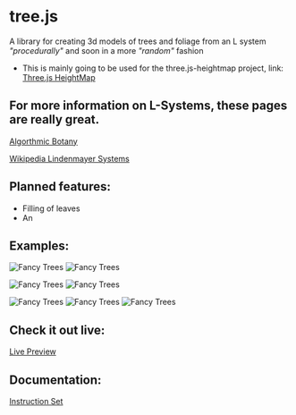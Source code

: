 # tree.js
A library for creating 3d models of trees and foliage from an L system *"procedurally"* and soon in a more *"random"* fashion
* This is mainly going to be used for the three.js-heightmap project, link: 
[Three.js HeightMap](https://github.com/GolddolphinSKB-Fexcraftian/three.js-Terrain-Heightmap)

## For more information on L-Systems, these pages are really great.
[Algorthmic Botany](http://algorithmicbotany.org/papers/abop/abop.pdf)

[Wikipedia Lindenmayer Systems](https://en.wikipedia.org/wiki/L-system)

## Planned features:
- Filling of leaves
- An 

## Examples:
![Fancy Trees](https://preview.ibb.co/bUjZ1e/e_JUMFT0_Rd_8qf_IGZtwx_8g_QZQGUqvl_E0_SIOa7d6g_Rll_LUhjq_Qfv_Vj9y_R5vhy_DKr_KH0_Vu0_PI7_S2_9_FEENc_Rp_Zn_X6ec_OBYjhr_OK8ku.png)
![Fancy Trees](https://preview.ibb.co/bKU1ge/Uka7_RBqm_UTBWUs_P0_KDFlqpl2_Bkzmt2j_Vej_RHz_NTr_NZV015fsgu_YAd_R3_LO_Lab1_Vz_Ds_lb_Fu_JQUwf_Q1p_UXO26gaz_Do7_qf_Wglq_OL.png)

![Fancy Trees](https://image.ibb.co/jGzkte/Screen_Shot_2018_09_29_at_13_58_58.png)
![Fancy Trees](https://image.ibb.co/c2LEmz/Screen_Shot_2018_09_29_at_13_54_40.png)

![Fancy Trees](https://image.ibb.co/e7zDiK/Screen_Shot_2018_08_19_at_00_07_29.jpg)
![Fancy Trees](https://image.ibb.co/hfXAVz/Screen_Shot_2018_08_19_at_00_07_25.jpg)
![Fancy Trees](https://image.ibb.co/fecNce/Screen_Shot_2018_08_19_at_00_07_21.jpg)

## Check it out live: 
[Live Preview](https://golddolphinskb-fexcraftian.github.io/tree.js/)

## Documentation:
[Instruction Set](instruction-set.md)
